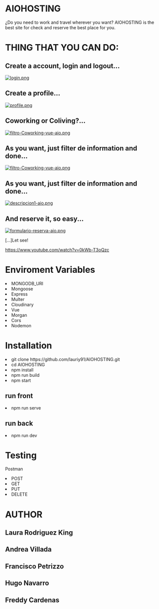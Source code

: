 <h1>AIOHOSTING</h1>

<p>¿Do you need to work and travel wherever you want? AIOHOSTING is the best site for check and reserve the best place for you.</p>


<h1> THING THAT YOU CAN DO: </h1>


<h2> Create a account, login and logout... </h2>

[![login.png](https://i.postimg.cc/0QsKV8rm/login.png)](https://postimg.cc/Mc9GTJ7K)

<h2> Create a profile... </h2>

[![profile.png](https://i.postimg.cc/3Rtr27G3/profile.png)](https://postimg.cc/Vrbccx4h)

<h2> Coworking or Coliving?... </h2>

[![filtro-Coworking-vue-aio.png](https://i.postimg.cc/bw9bWdkZ/filtro-Coworking-vue-aio.png)](https://postimg.cc/184fNmWS)

<h2> As you want, just filter de information and done... </h2>

[![filtro-Coworking-vue-aio.png](https://i.postimg.cc/85MTXff3/filtro-Coworking-vue-aio.png)](https://postimg.cc/CBMyz1NH)

<h2> As you want, just filter de information and done... </h2>

[![descripcion1-aio.png](https://i.postimg.cc/Tw4n0SmQ/descripcion1-aio.png)](https://postimg.cc/JDjy4ppB)

<h2> And reserve it, so easy... </h2>

[![formulario-reserva-aio.png](https://i.postimg.cc/bdXkctmt/formulario-reserva-aio.png)](https://postimg.cc/FkZ7075r)

<label>[...]Let see!</label>

https://www.youtube.com/watch?v=0kWb-T3oQzc

<h1>Enviroment Variables</h1>

<li>MONGODB_URI</li>
<li>Mongoose</li>
<li>Express</li>
<li>Multer</li>
<li>Cloudinary</li>
<li>Vue</li>
<li>Morgan</li>
<li>Cors</li>
<li>Nodemon</li>

<h1>Installation</h1>

<li>git clone https://github.com/lauriy91/AIOHOSTING.git</li>
<li>cd AIOHOSTING</li>
<li>npm install</li>
<li>npm run build</li>
<li>npm start</li>

<h2>run front</h2>
 <li>npm run serve</li>
 
<h2>run back</h2>
<li>npm run dev</li>


<h1>Testing</h1>

<label>Postman</label>

<li>POST</li>
<li>GET</li>
<li>PUT</li>
<li>DELETE</li>

<h1>AUTHOR</h1>
<h2>Laura Rodriguez King</h2>
<h2>Andrea Villada</h2>
<h2>Francisco Petrizzo</h2>
<h2>Hugo Navarro</h2>
<h2>Freddy Cardenas</h2>
